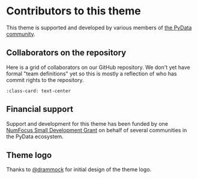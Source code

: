 # Contributors to this theme

This theme is supported and developed by various members of [the PyData community](https://pydata.org).

## Collaborators on the repository

Here is a grid of collaborators on our GitHub repository.
We don't yet have formal "team definitions" yet so this is mostly a reflection of who has commit rights to the repository.

```{gallery-grid} ../_static/contributors.yaml
:class-card: text-center
```

## Financial support

Support and development for this theme has been funded by one [NumFocus Small Development Grant](https://numfocus.org/programs/small-development-grants) on behalf of several communities in the PyData ecosystem.

## Theme logo

Thanks to [@drammock](https://github.com/drammock) for initial design of the theme logo.
